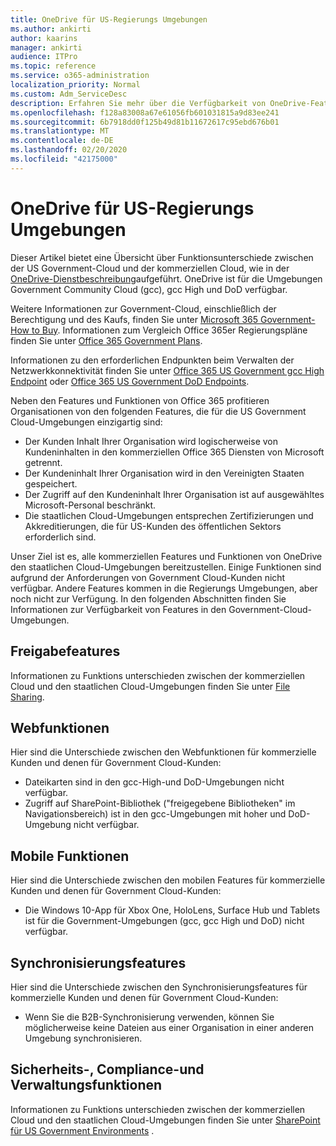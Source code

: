 ```yaml
---
title: OneDrive für US-Regierungs Umgebungen
ms.author: ankirti
author: kaarins
manager: ankirti
audience: ITPro
ms.topic: reference
ms.service: o365-administration
localization_priority: Normal
ms.custom: Adm_ServiceDesc
description: Erfahren Sie mehr über die Verfügbarkeit von OneDrive-Features für US Government Cloud-Kunden.
ms.openlocfilehash: f128a83008a67e61056fb601031815a9d83ee241
ms.sourcegitcommit: 6b7918dd0f125b49d81b11672617c95ebd676b01
ms.translationtype: MT
ms.contentlocale: de-DE
ms.lasthandoff: 02/20/2020
ms.locfileid: "42175000"
---
```

# <a name="onedrive-for-us-government-environments"></a>OneDrive für US-Regierungs Umgebungen

Dieser Artikel bietet eine Übersicht über Funktionsunterschiede zwischen der US Government-Cloud und der kommerziellen Cloud, wie in der [OneDrive-Dienstbeschreibung](/office365/servicedescriptions/onedrive-for-business-service-description)aufgeführt. OneDrive ist für die Umgebungen Government Community Cloud (gcc), gcc High und DoD verfügbar. 

Weitere Informationen zur Government-Cloud, einschließlich der Berechtigung und des Kaufs, finden Sie unter [Microsoft 365 Government-How to Buy](/office365/servicedescriptions/office-365-platform-service-description/office-365-us-government/microsoft-365-government-how-to-buy). Informationen zum Vergleich Office 365er Regierungspläne finden Sie unter [Office 365 Government Plans](https://www.microsoft.com/microsoft-365/government/compare-office-365-government-plans?rtc=1#EligibilityRequirements).

Informationen zu den erforderlichen Endpunkten beim Verwalten der Netzwerkkonnektivität finden Sie unter [Office 365 US Government gcc High Endpoint](/office365/enterprise/office-365-u-s-government-gcc-high-endpoints#sharepoint-online-and-onedrive-for-business) oder [Office 365 US Government DoD Endpoints](/office365/enterprise/office-365-u-s-government-dod-endpoints#sharepoint-online-and-onedrive-for-business).

Neben den Features und Funktionen von Office 365 profitieren Organisationen von den folgenden Features, die für die US Government Cloud-Umgebungen einzigartig sind:

-   Der Kunden Inhalt Ihrer Organisation wird logischerweise von Kundeninhalten in den kommerziellen Office 365 Diensten von Microsoft getrennt.
-   Der Kundeninhalt Ihrer Organisation wird in den Vereinigten Staaten gespeichert.
-   Der Zugriff auf den Kundeninhalt Ihrer Organisation ist auf ausgewähltes Microsoft-Personal beschränkt.
-   Die staatlichen Cloud-Umgebungen entsprechen Zertifizierungen und Akkreditierungen, die für US-Kunden des öffentlichen Sektors erforderlich sind.

Unser Ziel ist es, alle kommerziellen Features und Funktionen von OneDrive den staatlichen Cloud-Umgebungen bereitzustellen. Einige Funktionen sind aufgrund der Anforderungen von Government Cloud-Kunden nicht verfügbar. Andere Features kommen in die Regierungs Umgebungen, aber noch nicht zur Verfügung. In den folgenden Abschnitten finden Sie Informationen zur Verfügbarkeit von Features in den Government-Cloud-Umgebungen.

## <a name="sharing-features"></a>Freigabefeatures

Informationen zu Funktions unterschieden zwischen der kommerziellen Cloud und den staatlichen Cloud-Umgebungen finden Sie unter [File Sharing](/office365/servicedescriptions/office-365-platform-service-description/office-365-us-government/gcc-high-and-dod#file-sharing).

## <a name="web-features"></a>Webfunktionen

Hier sind die Unterschiede zwischen den Webfunktionen für kommerzielle Kunden und denen für Government Cloud-Kunden:

- Dateikarten sind in den gcc-High-und DoD-Umgebungen nicht verfügbar.
- Zugriff auf SharePoint-Bibliothek ("freigegebene Bibliotheken" im Navigationsbereich) ist in den gcc-Umgebungen mit hoher und DoD-Umgebung nicht verfügbar.

## <a name="mobile-features"></a>Mobile Funktionen

Hier sind die Unterschiede zwischen den mobilen Features für kommerzielle Kunden und denen für Government Cloud-Kunden:

- Die Windows 10-App für Xbox One, HoloLens, Surface Hub und Tablets ist für die Government-Umgebungen (gcc, gcc High und DoD) nicht verfügbar.

## <a name="sync-features"></a>Synchronisierungsfeatures

Hier sind die Unterschiede zwischen den Synchronisierungsfeatures für kommerzielle Kunden und denen für Government Cloud-Kunden:

- Wenn Sie die B2B-Synchronisierung verwenden, können Sie möglicherweise keine Dateien aus einer Organisation in einer anderen Umgebung synchronisieren.

## <a name="security-compliance-and-administration-features"></a>Sicherheits-, Compliance-und Verwaltungsfunktionen

Informationen zu Funktions unterschieden zwischen der kommerziellen Cloud und den staatlichen Cloud-Umgebungen finden Sie unter [SharePoint für US Government Environments](sharepoint.md) .


